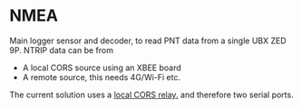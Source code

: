 # NMEA
Main logger sensor and decoder, to read PNT data from a single UBX ZED 9P.
NTRIP data can be from 
- A local CORS source using an XBEE board
- A remote source, this needs 4G/Wi-Fi etc.
   
The current solution uses a [local CORS relay.](https://johnoraw.gitbook.io/gnss/v/cors/local-cors-relay) and therefore two serial ports.

